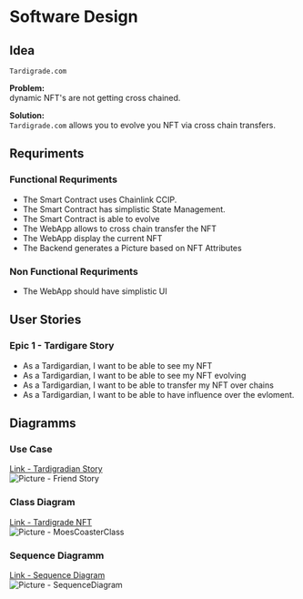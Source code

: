 # Software Design

## Idea

`Tardigrade.com`

**Problem:**  
dynamic NFT's are not getting cross chained.

**Solution:**  
`Tardigrade.com` allows you to evolve you NFT via cross chain transfers.


## Requriments

### Functional Requriments

- The Smart Contract uses Chainlink CCIP.
- The Smart Contract has simplistic State Management.
- The Smart Contract is able to evolve
- The WebApp allows to cross chain transfer the NFT
- The WebApp display the current NFT
- The Backend generates a Picture based on NFT Attributes

### Non Functional Requriments

- The WebApp should have simplistic UI


## User Stories

### Epic 1 - Tardigare Story

- As a Tardigardian, I want to be able to see my NFT
- As a Tardigardian, I want to be able to see my NFT evolving
- As a Tardigardian, I want to be able to transfer my NFT over chains
- As a Tardigardian, I want to be able to have influence over the evloment.


## Diagramms

### Use Case

[Link - Tardigradian Story](https://www.plantuml.com/plantuml/uml/RSynheD030JGtgUOt_qK5Ba1JKwGN62pEu2bnOkCGShjGqgKL9OyJnfDlqRosEOgVp5n9fQQrAHo24I3wpW5YZfpQ3C9ZKhS5isueWCUoOkEdeecmpsQlqHIFkuf4JcvhiF_Ibw-l-svqdU2UwlRf_27KHlgHiidrTFACU8D)  
![Picture - Friend Story](https://www.plantuml.com/plantuml/png/RSynheD030JGtgUOt_qK5Ba1JKwGN62pEu2bnOkCGShjGqgKL9OyJnfDlqRosEOgVp5n9fQQrAHo24I3wpW5YZfpQ3C9ZKhS5isueWCUoOkEdeecmpsQlqHIFkuf4JcvhiF_Ibw-l-svqdU2UwlRf_27KHlgHiidrTFACU8D)

### Class Diagram

[Link - Tardigrade NFT](https://cdn-0.plantuml.com/plantuml/uml/JP11J_im3CNl_XJ-tpfLg_JdWZHnc5G1ueBGs0sXoalSBQ99AiSTXx7lJhe2wwbzptvsVbud9T71T_1F3-mP-uvS08qzQiHTL8qUhHCswcBsdNQCMnBhzcGPdn-skCJYzOFL71O0u8Aoj6GOxpVrxSt_qnd0T9JI6CePoQ4JL1K-Sc2X3giAIZBgZhpAws87PLBIBCBWTonGXbORPw-wb-YrIIekx5SuVT_UeVIiP4dfrnkNr8SCWwbdurfdBhlCQ3KNrh_EkTbyHh5fDZXN9QRKg518BKinDL-Vj83p3BkkdrwQJHoopkmJ-e_CQ1niiO1Is3W-SZ56OJeKtdqjbzSZmMpEL9h-OSt13hxx1W00)  
![Picture - MoesCoasterClass](https://cdn-0.plantuml.com/plantuml/png/JP11J_im3CNl_XJ-tpfLg_JdWZHnc5G1ueBGs0sXoalSBQ99AiSTXx7lJhe2wwbzptvsVbud9T71T_1F3-mP-uvS08qzQiHTL8qUhHCswcBsdNQCMnBhzcGPdn-skCJYzOFL71O0u8Aoj6GOxpVrxSt_qnd0T9JI6CePoQ4JL1K-Sc2X3giAIZBgZhpAws87PLBIBCBWTonGXbORPw-wb-YrIIekx5SuVT_UeVIiP4dfrnkNr8SCWwbdurfdBhlCQ3KNrh_EkTbyHh5fDZXN9QRKg518BKinDL-Vj83p3BkkdrwQJHoopkmJ-e_CQ1niiO1Is3W-SZ56OJeKtdqjbzSZmMpEL9h-OSt13hxx1W00)

### Sequence Diagramm

[Link - Sequence Diagram](https://www.plantuml.com/plantuml/uml/lLN1ajDA3BpxA_JkUJ_W0-n2rG87u03KdYTssnxMC-CQoGd-Uu9gGWgNLGaKoyqLTKlgLjkvOt5PvZ1M_yc009f6vsDLkKPIfY-CN26AbuKUiR-VfgfrulQEGP-2o_8wHSadxFivx9qtYcyIycWL7-Ql_ZpYbMkU4DkgAW_q_ukjCJMDdWMHJPnEj72huHTKrUSqJrIq_D1-8XJTL5EJOaGZ552LtqvLHTMqf9bSnXc3bYHHC1hna8uKG66X3m-VIpDJwt5mmZGpCYjy0tJfNbERm548tppBQi-QOXAI0HcqG7PqT34w2ZuAfOYNgqrFgi1NjbEoeMBpOXj5azDaE07JlKZs-rdmoo7BOqqzv0PCHDPcxuBhSJLW366AE9AVEgR6jvGwyaer5AZ1PMKz57Nb1TgwWkyMjMvTqsnmYU3ALmMKc-6GnWEiWsqG9Bl87J99ee-J-E0vK7an_-3ivtOgLDAvqmRMV3SPiLKwLHjravRHU1oWtZn36enLpJIitNvKjndG4ytYKzpz_798iYml2AuGs_8TAj3L1EDJqw-mspfwVm05KEp4yloy4CyPEngGOKHKASyMKVrNiAcMmdKkjSzDyJe1pKngrQ3ymppgnB-PnhNDTXOLU5iIkmlIsDz8ePP_BuDAq0IQkfivPqGX5YUuRIySa1SPVEolhRUns5jaq9ZIaxftXzZEOVmE)  
![Picture - SequenceDiagram](https://www.plantuml.com/plantuml/png/lLN1ajDA3BpxA_JkUJ_W0-n2rG87u03KdYTssnxMC-CQoGd-Uu9gGWgNLGaKoyqLTKlgLjkvOt5PvZ1M_yc009f6vsDLkKPIfY-CN26AbuKUiR-VfgfrulQEGP-2o_8wHSadxFivx9qtYcyIycWL7-Ql_ZpYbMkU4DkgAW_q_ukjCJMDdWMHJPnEj72huHTKrUSqJrIq_D1-8XJTL5EJOaGZ552LtqvLHTMqf9bSnXc3bYHHC1hna8uKG66X3m-VIpDJwt5mmZGpCYjy0tJfNbERm548tppBQi-QOXAI0HcqG7PqT34w2ZuAfOYNgqrFgi1NjbEoeMBpOXj5azDaE07JlKZs-rdmoo7BOqqzv0PCHDPcxuBhSJLW366AE9AVEgR6jvGwyaer5AZ1PMKz57Nb1TgwWkyMjMvTqsnmYU3ALmMKc-6GnWEiWsqG9Bl87J99ee-J-E0vK7an_-3ivtOgLDAvqmRMV3SPiLKwLHjravRHU1oWtZn36enLpJIitNvKjndG4ytYKzpz_798iYml2AuGs_8TAj3L1EDJqw-mspfwVm05KEp4yloy4CyPEngGOKHKASyMKVrNiAcMmdKkjSzDyJe1pKngrQ3ymppgnB-PnhNDTXOLU5iIkmlIsDz8ePP_BuDAq0IQkfivPqGX5YUuRIySa1SPVEolhRUns5jaq9ZIaxftXzZEOVmE)
